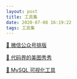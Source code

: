 ```yaml
---
layout: post
title: 工具集
date: 2020-07-08 16:19:22
tags: 工具集
---
```


[📓 微信公众号排版](https://mdnice.com/)

[🎨 代码界的美图秀秀](https://carbon.now.sh/)

[🐬 MySQL 可视化工具](https://sequelpro.com/download)